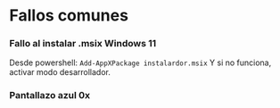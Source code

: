 # Fallos comunes
### Fallo al instalar .msix Windows 11
Desde powershell:
`Add-AppXPackage instalardor.msix`
Y si no funciona, activar modo desarrollador.

### Pantallazo azul 0x